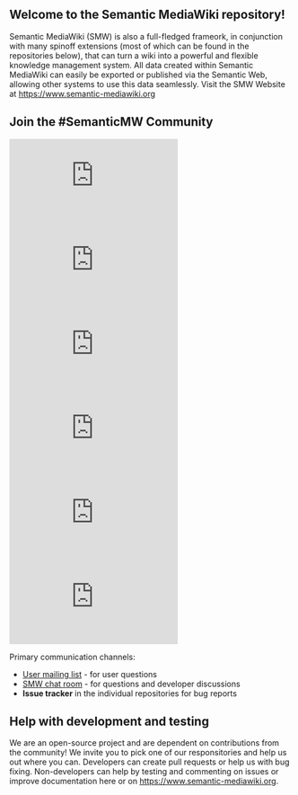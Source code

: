 ## Welcome to the Semantic MediaWiki repository!
Semantic MediaWiki (SMW) is also a full-fledged frameork, in conjunction with many spinoff extensions (most of which can be found in the repositories below), that can turn a wiki into a powerful and flexible knowledge management system. All data created within Semantic MediaWiki can easily be exported or published via the Semantic Web, allowing other systems to use this data seamlessly. Visit the SMW Website at https://www.semantic-mediawiki.org

## Join the #SemanticMW Community

[![Chatroom](https://www.semantic-mediawiki.org/w/thumb.php?f=Comment-alt-solid.svg&width=35)](https://www.semantic-mediawiki.org/wiki/Semantic_MediaWiki_chatroom)
[![Twitter](https://www.semantic-mediawiki.org/w/thumb.php?f=Twitter-square.svg&width=35)](https://twitter.com/#!/semanticmw)
[![Facebook](https://www.semantic-mediawiki.org/w/thumb.php?f=Facebook-square.svg&width=35)](https://www.facebook.com/pages/Semantic-MediaWiki/160459700707245)
[![LinkedIn](https://www.semantic-mediawiki.org/w/thumb.php?f=LinkedIn-square.svg&width=35)]([https://twitter.com/#!/semanticmw](https://www.linkedin.com/groups/2482811/))
[![YouTube](https://www.semantic-mediawiki.org/w/thumb.php?f=Youtube-square.svg&width=35)](https://www.youtube.com/c/semanticmediawiki)
[![Mailing lists](https://www.semantic-mediawiki.org/w/thumb.php?f=Envelope-square.svg&width=35)](https://www.semantic-mediawiki.org/wiki/Semantic_MediaWiki_mailing_lists)

Primary communication channels:

* [User mailing list](https://sourceforge.net/projects/semediawiki/lists/semediawiki-user) - for user questions
* [SMW chat room](https://www.semantic-mediawiki.org/wiki/Semantic_MediaWiki_chatroom) - for questions and developer discussions
* **Issue tracker** in the individual repositories for bug reports

## Help with development and testing
We are an open-source project and are dependent on contributions from the community! We invite you to pick one of our responsitories and help us out where you can. Developers can create pull requests or help us with bug fixing. Non-developers can help by testing and commenting on issues or improve documentation here or on https://www.semantic-mediawiki.org.
